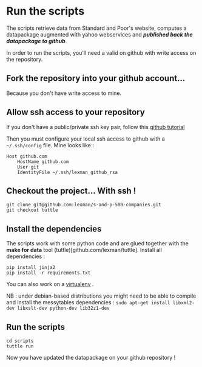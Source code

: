 # Run the scripts
The scripts retrieve data from Standard and Poor's website, computes a datapackage augmented with yahoo webservices and ***published back the datapackage to github***.

In order to run the scripts, you'll need a valid on github with write access on the repository.

## Fork the repository into your github account...
Because you don't have write access to mine.

## Allow ssh access to your repository
If you don't have a public/private ssh key pair, follow this  [github tutorial](https://help.github.com/articles/generating-ssh-keys/)

Then you must configure your local ssh access to github with a ``~/.ssh/config`` file. Mine looks like :

    Host github.com
        HostName github.com
        User git
        IdentityFile ~/.ssh/lexman_github_rsa

## Checkout the project... With ssh !

    git clone git@github.com:lexman/s-and-p-500-companies.git
    git checkout tuttle	

## Install the dependencies
The scripts work with some python code and are glued together with the **make for data** tool (tuttle)[github.com/lexman/tuttle].
Install all dependencies :

    pip install jinja2
    pip install -r requirements.txt

You can also work on a [virtualenv](http://docs.python-guide.org/en/latest/dev/virtualenvs/) .

NB : under debian-based distributions you might need to be able to compile and install the messytables dependencies : ``sudo apt-get install libxml2-dev libxslt-dev python-dev lib32z1-dev``

	
## Run the scripts

    cd scripts
	tuttle run
	
Now you have updated the datapackage on your github repository !